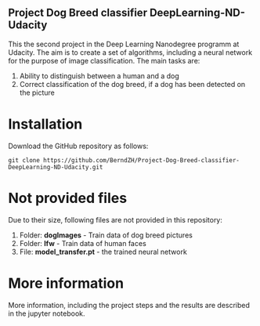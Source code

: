 ## Project Dog Breed classifier DeepLearning-ND-Udacity
This the second project in the Deep Learning Nanodegree programm at Udacity.
The aim is to create a set of algorithms, including a neural network for the purpose of image classification. The main tasks are:
1) Ability to distinguish between a human and a dog 
2) Correct classification of the dog breed, if a dog has been detected on the picture

# Installation
Download the GitHub repository as follows:
```
git clone https://github.com/BerndZH/Project-Dog-Breed-classifier-DeepLearning-ND-Udacity.git
```

# Not provided files
Due to their size, following files are not provided in this repository:
1. Folder: **dogImages** - Train data of dog breed pictures
2. Folder: **lfw** - Train data of human faces
3. File: **model_transfer.pt** - the trained neural network 

# More information
More information, including the project steps and the results are described in the jupyter notebook.
